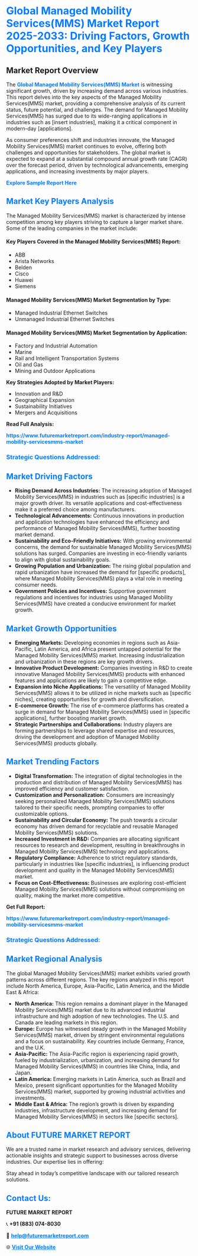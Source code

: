<h1 style="color: #007BFF;">Global Managed Mobility Services(MMS) Market Report 2025-2033: Driving Factors, Growth Opportunities, and Key Players</h1>

<section id="overview">
<h2>Market Report Overview</h2>
<p>The <a href="https://www.futuremarketreport.com/industry-report/managed-mobility-servicesmms-market" style="color: #007BFF; text-decoration: none;"><strong>Global Managed Mobility Services(MMS) Market</strong></a> is witnessing significant growth, driven by increasing demand across various industries. This report delves into the key aspects of the Managed Mobility Services(MMS) market, providing a comprehensive analysis of its current status, future potential, and challenges. The demand for Managed Mobility Services(MMS) has surged due to its wide-ranging applications in industries such as [insert industries], making it a critical component in modern-day [applications].</p>
<p>As consumer preferences shift and industries innovate, the Managed Mobility Services(MMS) market continues to evolve, offering both challenges and opportunities for stakeholders. The global market is expected to expand at a substantial compound annual growth rate (CAGR) over the forecast period, driven by technological advancements, emerging applications, and increasing investments by major players.</p>
</section>

<section id="overview">
<p><a href="https://www.futuremarketreport.com/request-sample/reportId=34907" style="color: #007BFF; text-decoration: none;"><strong>Explore Sample Report Here</strong></a></p>
</section>

<section id="key-players">
<h2 style="color: #007BFF;">Market Key Players Analysis</h2>
<p>The Managed Mobility Services(MMS) market is characterized by intense competition among key players striving to capture a larger market share. Some of the leading companies in the market include:</p>
<h4>Key Players Covered in the Managed Mobility Services(MMS) Report:</h4>
<ul><li>ABB</li><li>Arista Networks</li><li>Belden</li><li>Cisco</li><li>Huawei</li><li>Siemens</li></ul>
<h4>Managed Mobility Services(MMS) Market Segmentation by Type:</h4>
<ul><li>Managed Industrial Ethernet Switches</li><li>Unmanaged Industrial Ethernet Switches</li></ul>

<h4>Managed Mobility Services(MMS) Market Segmentation by Application:</h4>
<ul><li>Factory and Industrial Automation</li><li>Marine</li><li>Rail and Intelligent Transportation Systems</li><li>Oil and Gas</li><li>Mining and Outdoor Applications</li></ul>
<p><strong>Key Strategies Adopted by Market Players:</strong></p>
<ul>
<li>Innovation and R&D</li>
<li>Geographical Expansion</li>
<li>Sustainability Initiatives</li>
<li>Mergers and Acquisitions</li>
</ul>
</section>

<section>
<p><strong>Read Full Analysis: </strong></p><a href="https://www.futuremarketreport.com/industry-report/managed-mobility-servicesmms-market" style="color: #007BFF; text-decoration: none;"><strong>https://www.futuremarketreport.com/industry-report/managed-mobility-servicesmms-market</strong></a>
<h3 style="color: #007BFF;">Strategic Questions Addressed:</h3>
</section>

<section id="driving-factors">
<h2 style="color: #007BFF;">Market Driving Factors</h2>
<ul>
<li><strong>Rising Demand Across Industries:</strong> The increasing adoption of Managed Mobility Services(MMS) in industries such as [specific industries] is a major growth driver. Its versatile applications and cost-effectiveness make it a preferred choice among manufacturers.</li>
<li><strong>Technological Advancements:</strong> Continuous innovations in production and application technologies have enhanced the efficiency and performance of Managed Mobility Services(MMS), further boosting market demand.</li>
<li><strong>Sustainability and Eco-Friendly Initiatives:</strong> With growing environmental concerns, the demand for sustainable Managed Mobility Services(MMS) solutions has surged. Companies are investing in eco-friendly variants to align with global sustainability goals.</li>
<li><strong>Growing Population and Urbanization:</strong> The rising global population and rapid urbanization have increased the demand for [specific products], where Managed Mobility Services(MMS) plays a vital role in meeting consumer needs.</li>
<li><strong>Government Policies and Incentives:</strong> Supportive government regulations and incentives for industries using Managed Mobility Services(MMS) have created a conducive environment for market growth.</li>
</ul>
</section>

<section id="growth-opportunities">
<h2 style="color: #007BFF;">Market Growth Opportunities</h2>
<ul>
<li><strong>Emerging Markets:</strong> Developing economies in regions such as Asia-Pacific, Latin America, and Africa present untapped potential for the Managed Mobility Services(MMS) market. Increasing industrialization and urbanization in these regions are key growth drivers.</li>
<li><strong>Innovative Product Development:</strong> Companies investing in R&D to create innovative Managed Mobility Services(MMS) products with enhanced features and applications are likely to gain a competitive edge.</li>
<li><strong>Expansion into Niche Applications:</strong> The versatility of Managed Mobility Services(MMS) allows it to be utilized in niche markets such as [specific niches], creating opportunities for growth and diversification.</li>
<li><strong>E-commerce Growth:</strong> The rise of e-commerce platforms has created a surge in demand for Managed Mobility Services(MMS) used in [specific applications], further boosting market growth.</li>
<li><strong>Strategic Partnerships and Collaborations:</strong> Industry players are forming partnerships to leverage shared expertise and resources, driving the development and adoption of Managed Mobility Services(MMS) products globally.</li>
</ul>
</section>

<section id="trending-factors">
<h2 style="color: #007BFF;">Market Trending Factors</h2>
<ul>
<li><strong>Digital Transformation:</strong> The integration of digital technologies in the production and distribution of Managed Mobility Services(MMS) has improved efficiency and customer satisfaction.</li>
<li><strong>Customization and Personalization:</strong> Consumers are increasingly seeking personalized Managed Mobility Services(MMS) solutions tailored to their specific needs, prompting companies to offer customizable options.</li>
<li><strong>Sustainability and Circular Economy:</strong> The push towards a circular economy has driven demand for recyclable and reusable Managed Mobility Services(MMS) solutions.</li>
<li><strong>Increased Investment in R&D:</strong> Companies are allocating significant resources to research and development, resulting in breakthroughs in Managed Mobility Services(MMS) technology and applications.</li>
<li><strong>Regulatory Compliance:</strong> Adherence to strict regulatory standards, particularly in industries like [specific industries], is influencing product development and quality in the Managed Mobility Services(MMS) market.</li>
<li><strong>Focus on Cost-Effectiveness:</strong> Businesses are exploring cost-efficient Managed Mobility Services(MMS) solutions without compromising on quality, making the market more competitive.</li>
</ul>
</section>

<section>
<p><strong>Get Full Report: </strong></p><a href="https://www.futuremarketreport.com/industry-report/managed-mobility-servicesmms-market" style="color: #007BFF; text-decoration: none;"><strong>https://www.futuremarketreport.com/industry-report/managed-mobility-servicesmms-market</strong></a>
<h3 style="color: #007BFF;">Strategic Questions Addressed:</h3>
</section>


<section id="regional-analysis">
<h2 style="color: #007BFF;">Market Regional Analysis</h2>
<p>The global Managed Mobility Services(MMS) market exhibits varied growth patterns across different regions. The key regions analyzed in this report include North America, Europe, Asia-Pacific, Latin America, and the Middle East & Africa:</p>
<ul>
<li><strong>North America:</strong> This region remains a dominant player in the Managed Mobility Services(MMS) market due to its advanced industrial infrastructure and high adoption of new technologies. The U.S. and Canada are leading markets in this region.</li>
<li><strong>Europe:</strong> Europe has witnessed steady growth in the Managed Mobility Services(MMS) market, driven by stringent environmental regulations and a focus on sustainability. Key countries include Germany, France, and the U.K.</li>
<li><strong>Asia-Pacific:</strong> The Asia-Pacific region is experiencing rapid growth, fueled by industrialization, urbanization, and increasing demand for Managed Mobility Services(MMS) in countries like China, India, and Japan.</li>
<li><strong>Latin America:</strong> Emerging markets in Latin America, such as Brazil and Mexico, present significant opportunities for the Managed Mobility Services(MMS) market, supported by growing industrial activities and investments.</li>
<li><strong>Middle East & Africa:</strong> The region’s growth is driven by expanding industries, infrastructure development, and increasing demand for Managed Mobility Services(MMS) in sectors like [specific sectors].</li>
</ul>
</section>

<footer>
<h2 style="color: #007BFF;">About FUTURE MARKET REPORT</h2>
<p>We are a trusted name in market research and advisory services, delivering actionable insights and strategic support to businesses across diverse industries. Our expertise lies in offering:</p>

<p>Stay ahead in today’s competitive landscape with our tailored research solutions.</p>

<h2 style="color: #007BFF;">Contact Us:</h2>
<p><strong>FUTURE MARKET REPORT</strong></p>
<p>📞 <strong>+91 (883) 074-8030</strong></p>
<p>📧 <strong><a href="mailto:help@futuremarketreport.com" style="color: #007BFF;">help@futuremarketreport.com</a></strong></p>
<p>🌐 <strong><a href="https://www.futuremarketreport.com/" style="color: #007BFF;">Visit Our Website</a></strong></p>
</footer>